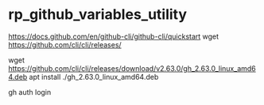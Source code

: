 # rp_github_variables_utility


 https://docs.github.com/en/github-cli/github-cli/quickstart
 wget https://github.com/cli/cli/releases/

 wget https://github.com/cli/cli/releases/download/v2.63.0/gh_2.63.0_linux_amd64.deb
 apt install ./gh_2.63.0_linux_amd64.deb

 gh auth login

